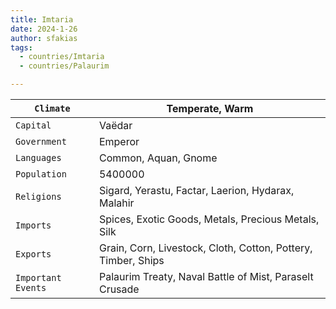 ```yaml
---
title: Imtaria
date: 2024-1-26
author: sfakias
tags:
  - countries/Imtaria
  - countries/Palaurim

---
```

| `Climate` | Temperate, Warm |
| --- | --- |
| `Capital` | Vaëdar |
| `Government` | Emperor |
| `Languages` | Common, Aquan, Gnome |
| `Population` | 5400000 |
| `Religions` | Sigard, Yerastu, Factar, Laerion, Hydarax, Malahir |
| `Imports` | Spices, Exotic Goods, Metals, Precious Metals, Silk |
| `Exports` | Grain, Corn, Livestock, Cloth, Cotton, Pottery, Timber, Ships |
| `Important Events` | Palaurim Treaty, Naval Battle of Mist, Paraselt Crusade |
